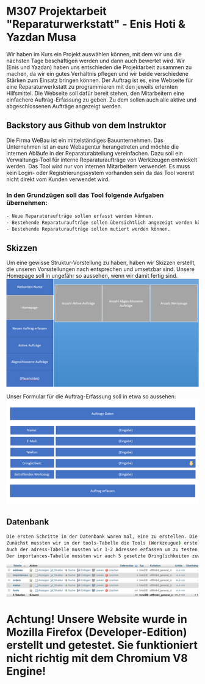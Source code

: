 # M307 Projektarbeit "Reparaturwerkstatt" - Enis Hoti & Yazdan Musa
Wir haben im Kurs ein Projekt auswählen können, mit dem wir uns die nächsten Tage beschäftigen werden und dann auch bewertet wird. Wir (Enis und Yazdan) haben uns entschieden die Projektarbeit zusammen zu machen, da wir ein gutes Verhältnis pflegen und wir beide verschiedene Stärken zum Einsatz bringen können.
Der Auftrag ist es, eine Webseite für eine Reparaturwerkstatt zu programmieren mit den jeweils erlernten Hilfsmittel. Die Webseite soll dafür bereit stehen, den Mitarbeitern eine einfachere Auftrag-Erfassung zu geben. Zu dem sollen auch alle aktive und abgeschlossenen Aufträge angezeigt werden.


## Backstory aus Github von dem Instruktor

Die Firma WeBau ist ein mittelständiges Bauunternehmen. Das Unternehmen ist an eure Webagentur herangetreten und möchte die internen Abläufe in der Reparaturabteilung vereinfachen. Dazu soll ein Verwaltungs-Tool für interne Reparaturaufträge von Werkzeugen entwickelt werden. Das Tool wird nur von internen Mitarbeitern verwendet. Es muss kein Login- oder Registrierungssystem vorhanden sein da das Tool vorerst nicht direkt vom Kunden verwendet wird.

### In den Grundzügen soll das Tool folgende Aufgaben übernehmen:
```bash
- Neue Reparaturaufträge sollen erfasst werden können.
- Bestehende Reparaturaufträge sollen übersichtlich angezeigt werden können.
- Bestehende Reparaturaufträge sollen mutiert werden können.
```
## Skizzen
Um eine gewisse Struktur-Vorstellung zu haben, haben wir Skizzen erstellt, die unseren Vorsstellungen nach entsprechen und umsetzbar sind.
Unsere Homepage soll in ungefähr so aussehen, wenn wir damit fertig sind.
![alt text](https://github.com/Zayden16/uk307-ehym/blob/master/documentation/Homepage.PNG "Logo Title Text 1")

Unser Formular für die Auftrag-Erfassung soll in etwa so aussehen:
![alt text](https://raw.githubusercontent.com/Zayden16/uk307-ehym/master/documentation/Formular.PNG "Logo Title Text 1")

## Datenbank
```bash
Die ersten Schritte in der Datenbank waren mal, eine zu erstellen. Die Tabellen erstellen, Felder anlegen usw. Den jeweiligen Felder mussten wir noch die Typen zuweisen und auch die PRIMARY KEY's und FOREIGN KEY's zuweisen. 
Zunächst mussten wir in der tools-Tabelle die Tools (Werkzeugue) erstellen und der Tabelle zuweisen.
Auch der adress-Tabelle mussten wir 1-2 Adressen erfassen um zu testen, ob es auch funktioniert, wie wir es uns vorstellen.
Der importances-Tabelle mussten wir auch 5 gesetzte Dringlichkeiten zuweisen, welche dann auch auf dem Formular als Dropdown zur Verfügung stehen werden. Ein Bild dazu noch von der Datenbank. (Siehe Bild unten)
```
![alt text](https://github.com/Zayden16/uk307-ehym/blob/master/documentation/Struktur.PNG "Logo Title Text 1")


# Achtung! Unsere Website wurde in Mozilla Firefox (Developer-Edition) erstellt und getestet. Sie funktioniert nicht richtig mit dem Chromium V8 Engine!

